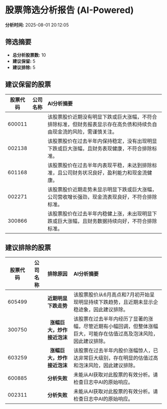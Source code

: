 # 股票筛选分析报告 (AI-Powered)

**分析时间:** 2025-08-01 20:12:05

## 筛选摘要

- **总分析股票数:** 10
- **建议保留:** 5
- **建议排除:** 5

## 建议保留的股票

| 股票代码 | 公司名称 | AI分析摘要 |
|:---:|:---:|:---|
| 600011 |  | 该股票股价近期没有明显下跌或巨大涨幅，不符合排除标准，但财务报表显示存在高负债和持续负自由现金流的风险，需谨慎关注。 |
| 002138 |  | 该股票股价在过去半年内保持稳定，没有出现明显下跌或巨大涨幅，且财务表现健康，不符合排除标准。 |
| 601168 |  | 该股票股价在过去半年内表现平稳，未达到排除标准，且公司财务状况良好，盈利能力和现金流健康。 |
| 002271 |  | 该股票股价近期走势未显示明显下跌或巨大涨幅，公司营收增长强劲，现金流表现良好，不符合排除标准。 |
| 300866 |  | 该股票股价在过去半年内稳健上涨，未出现明显下跌或巨大涨幅，且财务数据持续向好，不符合排除标准。 |

## 建议排除的股票

| 股票代码 | 公司名称 | 排除原因 | AI分析摘要 |
|:---:|:---:|:---:|:---|
| 605499 |  | **近期明显下跌走势** | 该股票股价从6月高点和7月初开始呈现明显持续下跌趋势，且近期未显示企稳迹象，因此建议排除。 |
| 300750 |  | **涨幅巨大，炒作接近泡沫** | 该股票在过去半年内经历了显著的涨幅，尽管近期有小幅回调，但整体涨幅巨大，可能存在估值过高及泡沫风险，因此建议排除。 |
| 603259 |  | **涨幅巨大，炒作接近泡沫** | 该股票在过去半年内股价涨幅惊人，已达非常巨大级别，存在明显的估值过高和泡沫风险，因此建议排除。 |
| 600885 |  | **分析失败** | 未能从AI获取对此股票的有效分析。请检查日志中AI的原始响应。 |
| 002311 |  | **分析失败** | 未能从AI获取对此股票的有效分析。请检查日志中AI的原始响应。 |
